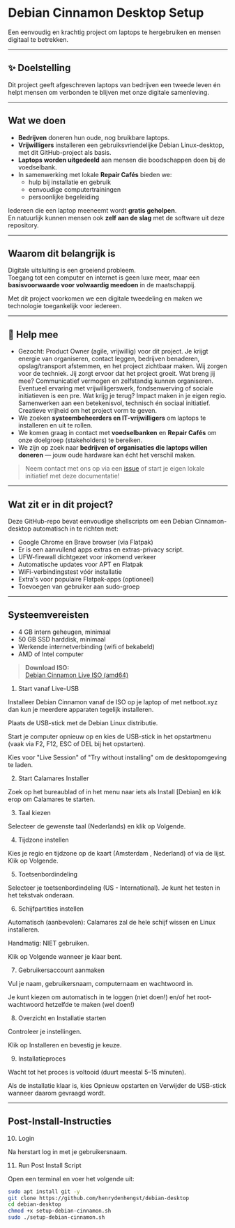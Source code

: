 # Debian Cinnamon Desktop Setup

Een eenvoudig en krachtig project om laptops te hergebruiken en mensen digitaal te betrekken.

---

## ✨ Doelstelling

Dit project geeft afgeschreven laptops van bedrijven een tweede leven én helpt mensen om verbonden te blijven met onze digitale samenleving.

---

## Wat we doen

- **Bedrijven** doneren hun oude, nog bruikbare laptops.
- **Vrijwilligers** installeren een gebruiksvriendelijke Debian Linux-desktop, met dit GitHub-project als basis.
- **Laptops worden uitgedeeld** aan mensen die boodschappen doen bij de voedselbank.
- In samenwerking met lokale **Repair Cafés** bieden we:
  - hulp bij installatie en gebruik  
  - eenvoudige computertrainingen  
  - persoonlijke begeleiding

Iedereen die een laptop meeneemt wordt **gratis geholpen**.  
En natuurlijk kunnen mensen ook **zelf aan de slag** met de software uit deze repository.

---

## Waarom dit belangrijk is

Digitale uitsluiting is een groeiend probleem.  
Toegang tot een computer en internet is geen luxe meer, maar een **basisvoorwaarde voor volwaardig meedoen** in de maatschappij.

Met dit project voorkomen we een digitale tweedeling en maken we technologie toegankelijk voor iedereen.

---

## 🤝 Help mee

- Gezocht: Product Owner (agile, vrijwillig) voor dit project. Je krijgt energie van organiseren, contact leggen, bedrijven benaderen, opslag/transport afstemmen, en het project zichtbaar maken. Wij zorgen voor de techniek. Jij zorgt ervoor dat het project groeit. Wat breng jij mee? Communicatief vermogen en zelfstandig kunnen organiseren. Eventueel ervaring met vrijwilligerswerk, fondsenwerving of sociale initiatieven is een pre. Wat krijg je terug? Impact maken in je eigen regio. Samenwerken aan een betekenisvol, technisch én sociaal initiatief. Creatieve vrijheid om het project vorm te geven.
- We zoeken **systeembeheerders en IT-vrijwilligers** om laptops te installeren en uit te rollen.
- We komen graag in contact met **voedselbanken** en **Repair Cafés** om onze doelgroep (stakeholders) te bereiken.
- We zijn op zoek naar **bedrijven of organisaties die laptops willen doneren** — jouw oude hardware kan écht het verschil maken.

> Neem contact met ons op via een [issue](https://github.com/henrydenhengst/debian-desktop/issues) of start je eigen lokale initiatief met deze documentatie!

---

## Wat zit er in dit project?

Deze GitHub-repo bevat eenvoudige shellscripts om een Debian Cinnamon-desktop automatisch in te richten met:

- Google Chrome en Brave browser (via Flatpak)
- Er is een aanvullend apps extras en extras-privacy script.
- UFW-firewall dichtgezet voor inkomend verkeer
- Automatische updates voor APT en Flatpak
- WiFi-verbindingstest vóór installatie
- Extra's voor populaire Flatpak-apps (optioneel)
- Toevoegen van gebruiker aan sudo-groep

---

## Systeemvereisten

- 4 GB intern geheugen, minimaal
- 50 GB SSD harddisk, minimaal
- Werkende internetverbinding (wifi of bekabeld)
- AMD of Intel computer 

> **Download ISO:**  
> [Debian Cinnamon Live ISO (amd64)](https://cdimage.debian.org/debian-cd/current-live/amd64/iso-hybrid/)

1. Start vanaf Live-USB

Installeer Debian Cinnamon vanaf de ISO op je laptop of met netboot.xyz dan kun je meerdere apparaten tegelijk installeren.

Plaats de USB-stick met de Debian Linux distributie.

Start je computer opnieuw op en kies de USB-stick in het opstartmenu (vaak via F2, F12, ESC of DEL bij het opstarten).

Kies voor "Live Session" of "Try without installing" om de desktopomgeving te laden.

2. Start Calamares Installer

Zoek op het bureaublad of in het menu naar iets als Install [Debian] en klik erop om Calamares te starten.

3. Taal kiezen

Selecteer de gewenste taal (Nederlands) en klik op Volgende.

4. Tijdzone instellen

Kies je regio en tijdzone op de kaart (Amsterdam , Nederland) of via de lijst. Klik op Volgende.

5. Toetsenbordindeling

Selecteer je toetsenbordindeling (US - International). Je kunt het testen in het tekstvak onderaan.

6. Schijfpartities instellen

Automatisch (aanbevolen): Calamares zal de hele schijf wissen en Linux installeren.

Handmatig: NIET gebruiken.

Klik op Volgende wanneer je klaar bent.

7. Gebruikersaccount aanmaken

Vul je naam, gebruikersnaam, computernaam en wachtwoord in.

Je kunt kiezen om automatisch in te loggen (niet doen!) en/of het root-wachtwoord hetzelfde te maken (wel doen!)

8. Overzicht en Installatie starten

Controleer je instellingen.

Klik op Installeren en bevestig je keuze.

9. Installatieproces

Wacht tot het proces is voltooid (duurt meestal 5–15 minuten).

Als de installatie klaar is, kies Opnieuw opstarten en Verwijder de USB-stick wanneer daarom gevraagd wordt.

---

## Post-Install-Instructies

10. Login

Na herstart log in met je gebruikersnaam.

11. Run Post Install Script 

Open een terminal en voer het volgende uit:

```bash
sudo apt install git -y
git clone https://github.com/henrydenhengst/debian-desktop
cd debian-desktop
chmod +x setup-debian-cinnamon.sh
sudo ./setup-debian-cinnamon.sh


